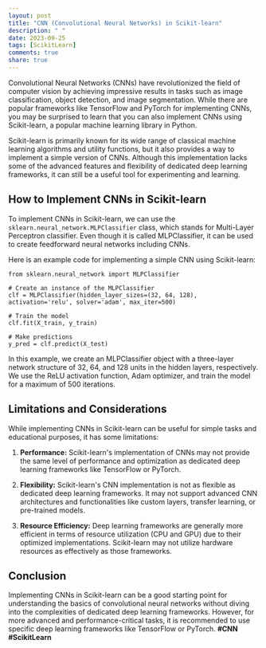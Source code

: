 ```yaml
---
layout: post
title: "CNN (Convolutional Neural Networks) in Scikit-learn"
description: " "
date: 2023-09-25
tags: [ScikitLearn]
comments: true
share: true
---
```


Convolutional Neural Networks (CNNs) have revolutionized the field of computer vision by achieving impressive results in tasks such as image classification, object detection, and image segmentation. While there are popular frameworks like TensorFlow and PyTorch for implementing CNNs, you may be surprised to learn that you can also implement CNNs using Scikit-learn, a popular machine learning library in Python.

Scikit-learn is primarily known for its wide range of classical machine learning algorithms and utility functions, but it also provides a way to implement a simple version of CNNs. Although this implementation lacks some of the advanced features and flexibility of dedicated deep learning frameworks, it can still be a useful tool for experimenting and learning.

## How to Implement CNNs in Scikit-learn

To implement CNNs in Scikit-learn, we can use the `sklearn.neural_network.MLPClassifier` class, which stands for Multi-Layer Perceptron classifier. Even though it is called MLPClassifier, it can be used to create feedforward neural networks including CNNs.

Here is an example code for implementing a simple CNN using Scikit-learn:

```
from sklearn.neural_network import MLPClassifier

# Create an instance of the MLPClassifier
clf = MLPClassifier(hidden_layer_sizes=(32, 64, 128), activation='relu', solver='adam', max_iter=500)

# Train the model
clf.fit(X_train, y_train)

# Make predictions
y_pred = clf.predict(X_test)
```

In this example, we create an MLPClassifier object with a three-layer network structure of 32, 64, and 128 units in the hidden layers, respectively. We use the ReLU activation function, Adam optimizer, and train the model for a maximum of 500 iterations.

## Limitations and Considerations

While implementing CNNs in Scikit-learn can be useful for simple tasks and educational purposes, it has some limitations:

1. **Performance:** Scikit-learn's implementation of CNNs may not provide the same level of performance and optimization as dedicated deep learning frameworks like TensorFlow or PyTorch.

2. **Flexibility:** Scikit-learn's CNN implementation is not as flexible as dedicated deep learning frameworks. It may not support advanced CNN architectures and functionalities like custom layers, transfer learning, or pre-trained models.

3. **Resource Efficiency:** Deep learning frameworks are generally more efficient in terms of resource utilization (CPU and GPU) due to their optimized implementations. Scikit-learn may not utilize hardware resources as effectively as those frameworks.

## Conclusion

Implementing CNNs in Scikit-learn can be a good starting point for understanding the basics of convolutional neural networks without diving into the complexities of dedicated deep learning frameworks. However, for more advanced and performance-critical tasks, it is recommended to use specific deep learning frameworks like TensorFlow or PyTorch. **#CNN #ScikitLearn**